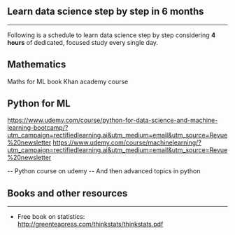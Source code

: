 ## Learn data science step by step in 6 months
----------------------------------------------

Following is a schedule to learn data science step by step considering **4 hours** of dedicated, focused study every single day.

## Mathematics
Maths for ML book
Khan academy course


## Python for ML
https://www.udemy.com/course/python-for-data-science-and-machine-learning-bootcamp/?utm_campaign=rectifiedlearning.ai&utm_medium=email&utm_source=Revue%20newsletter
https://www.udemy.com/course/machinelearning/?utm_campaign=rectifiedlearning.ai&utm_medium=email&utm_source=Revue%20newsletter

 -- Python course on udemy
 -- And then advanced topics in python
  

  

## Books and other resources
--------------------------------------    
* Free book on statistics: http://greenteapress.com/thinkstats/thinkstats.pdf

